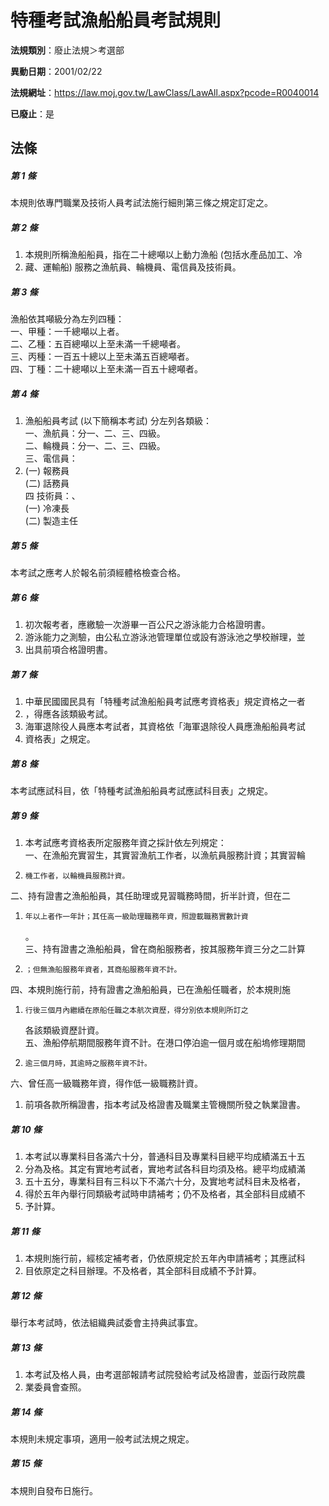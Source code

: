 # 特種考試漁船船員考試規則

**法規類別**：廢止法規＞考選部

**異動日期**：2001/02/22  

**法規網址**：https://law.moj.gov.tw/LawClass/LawAll.aspx?pcode=R0040014

**已廢止**：是



## 法條
##### 第 1 條
本規則依專門職業及技術人員考試法施行細則第三條之規定訂定之。

##### 第 2 條
1. 本規則所稱漁船船員，指在二十總噸以上動力漁船 (包括水產品加工、冷
1. 藏、運輸船) 服務之漁航員、輪機員、電信員及技術員。

##### 第 3 條
漁船依其噸級分為左列四種：  
一、甲種：一千總噸以上者。  
二、乙種：五百總噸以上至未滿一千總噸者。  
三、丙種：一百五十總以上至未滿五百總噸者。  
四、丁種：二十總噸以上至未滿一百五十總噸者。  

##### 第 4 條
1. 漁船船員考試 (以下簡稱本考試) 分左列各類級：　  
一、漁航員：分一、二、三、四級。  
二、輪機員：分一、二、三、四級。  
三、電信員：
1.  (一) 報務員  
 (二) 話務員  
四  技術員：、  
 (一) 冷凍長  
 (二) 製造主任

##### 第 5 條
本考試之應考人於報名前須經體格檢查合格。

##### 第 6 條
1. 初次報考者，應繳驗一次游畢一百公尺之游泳能力合格證明書。
1. 游泳能力之測驗，由公私立游泳池管理單位或設有游泳池之學校辦理，並
1. 出具前項合格證明書。

##### 第 7 條
1. 中華民國國民具有「特種考試漁船船員考試應考資格表」規定資格之一者
1. ，得應各該類級考試。
1. 海軍退除役人員應本考試者，其資格依「海軍退除役人員應漁船船員考試
1. 資格表」之規定。

##### 第 8 條
本考試應試科目，依「特種考試漁船船員考試應試科目表」之規定。

##### 第 9 條
1. 本考試應考資格表所定服務年資之採計依左列規定：  
一、在漁船充實習生，其實習漁航工作者，以漁航員服務計資；其實習輪
1.     機工作者，以輪機員服務計資。  
二、持有證書之漁船船員，其任助理或見習職務時間，折半計資，但在二
1.     年以上者作一年計；其任高一級助理職務年資，照證載職務實數計資  
    。  
三、持有證書之漁船船員，曾在商船服務者，按其服務年資三分之二計算
1.     ；但無漁船服務年資者，其商船服務年資不計。  
四、本規則施行前，持有證書之漁船船員，已在漁船任職者，於本規則施
1.     行後三個月內繼續在原船任職之本航次資歷，得分別依本規則所訂之  
    各該類級資歷計資。  
五、漁船停航期間服務年資不計。在港口停泊逾一個月或在船塢修理期間
1.     逾三個月時，其逾時之服務年資不計。  
六、曾任高一級職務年資，得作低一級職務計資。
1. 前項各款所稱證書，指本考試及格證書及職業主管機關所發之執業證書。

##### 第 10 條
1. 本考試以專業科目各滿六十分，普通科目及專業科目總平均成績滿五十五
1. 分為及格。其定有實地考試者，實地考試各科目均須及格。總平均成績滿
1. 五十五分，專業科目有三科以下不滿六十分，及實地考試科目未及格者，
1. 得於五年內舉行同類級考試時申請補考；仍不及格者，其全部科目成績不
1. 予計算。

##### 第 11 條
1. 本規則施行前，經核定補考者，仍依原規定於五年內申請補考；其應試科
1. 目依原定之科目辦理。不及格者，其全部科目成績不予計算。

##### 第 12 條
舉行本考試時，依法組織典試委會主持典試事宜。

##### 第 13 條
1. 本考試及格人員，由考選部報請考試院發給考試及格證書，並函行政院農
1. 業委員會查照。

##### 第 14 條
本規則未規定事項，適用一般考試法規之規定。

##### 第 15 條
本規則自發布日施行。


